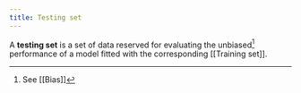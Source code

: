 ```yaml
---
title: Testing set
---
```


A **testing set** is a set of data reserved for evaluating the unbiased[^1] performance of a model fitted with the corresponding [[Training set]].

[^1]: See [[Bias]]
